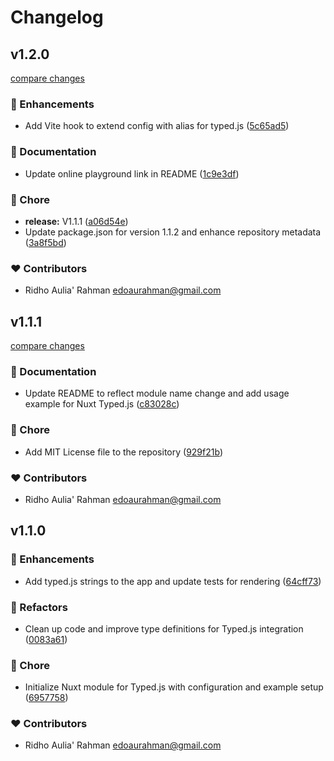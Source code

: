 # Changelog


## v1.2.0

[compare changes](https://github.com/edoaurahman/nuxt-typedjs/compare/v1.1.1...v1.2.0)

### 🚀 Enhancements

- Add Vite hook to extend config with alias for typed.js ([5c65ad5](https://github.com/edoaurahman/nuxt-typedjs/commit/5c65ad5))

### 📖 Documentation

- Update online playground link in README ([1c9e3df](https://github.com/edoaurahman/nuxt-typedjs/commit/1c9e3df))

### 🏡 Chore

- **release:** V1.1.1 ([a06d54e](https://github.com/edoaurahman/nuxt-typedjs/commit/a06d54e))
- Update package.json for version 1.1.2 and enhance repository metadata ([3a8f5bd](https://github.com/edoaurahman/nuxt-typedjs/commit/3a8f5bd))

### ❤️ Contributors

- Ridho Aulia' Rahman <edoaurahman@gmail.com>

## v1.1.1

[compare changes](https://github.com/edoaurahman/nuxt-typedjs/compare/v1.1.0...v1.1.1)

### 📖 Documentation

- Update README to reflect module name change and add usage example for Nuxt Typed.js ([c83028c](https://github.com/edoaurahman/nuxt-typedjs/commit/c83028c))

### 🏡 Chore

- Add MIT License file to the repository ([929f21b](https://github.com/edoaurahman/nuxt-typedjs/commit/929f21b))

### ❤️ Contributors

- Ridho Aulia' Rahman <edoaurahman@gmail.com>

## v1.1.0


### 🚀 Enhancements

- Add typed.js strings to the app and update tests for rendering ([64cff73](https://github.com/edoaurahman/nuxt-typedjs/commit/64cff73))

### 💅 Refactors

- Clean up code and improve type definitions for Typed.js integration ([0083a61](https://github.com/edoaurahman/nuxt-typedjs/commit/0083a61))

### 🏡 Chore

- Initialize Nuxt module for Typed.js with configuration and example setup ([6957758](https://github.com/edoaurahman/nuxt-typedjs/commit/6957758))

### ❤️ Contributors

- Ridho Aulia' Rahman <edoaurahman@gmail.com>

